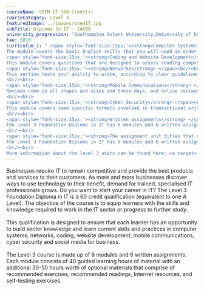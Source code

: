 ```yaml
---
courseName: STEM IT (60 Credits)
courseCategory: Level 3
featuredImage: ../images/stemIT.jpg
subTitle: Diploma In IT - £4600
university_progression: "Southampton Solent University,University of Derby,University of Lincoln,University of Central Lancashire (UCLan)"
fee: 5810
curriculum_1: " <span style='font-size:15px;'><strong>Computer Systems</strong></span> <br/><br/>
The module covers the basic English skills that you will need in order to complete the rest of the course successfully. There are no specific questions on spelling and punctuation in the examination, but you will be expected to punctuate and spell correctly, as well as write good, grammatical English<br/><br/>
<span style='font-size:15px;'><strong>Coding and Website Development</strong> </span> <br/><br/>
This module covers questions that are designed to assess reading comprehension (AO1: the ability to read with understanding and select information in an appropriate way from the passages). Questions will be asked on passages which are linked by their theme or subject matter.<br/><br/>
<span style='font-size:15px;'><strong>Networks</strong> </span><br/><br/>
This section tests your ability to write, according to clear guidelines, in response to material that will appear on the examination paper.
<br/><br/>
<span style='font-size:15px;'><strong>Mobile Communications</strong> </span><br/><br/>
Reviews come in all shapes and sizes and these days, and online reviews can even make or break a business. For the purposes of the exam we will be looking at longer reviews, rather than the short ones found on review sites like Trustpilot.
<br/><br/>
<span style='font-size:15px;'><strong>Cyber Security</strong> </span><br/><br/>
This module covers some specific formats involved in transactional writing including instructions, reports, letters, reviews, blogs, articles and leaflets.
<br/><br/>
<span style='font-size:15px;'><strong>Written assignments</strong> </span><br/><br/>
The Level 3 Foundation Diploma in IT has 6 modules and 6 written assignments. On completion of the modules, students will be given access to the assignments. The assignments are approximately 5,000-8,000 words each. Students are provided support on the modules and assignments via the ‘Tutor’ section of the learning platform.
<br/><br/>
<span style='font-size:15px;'><strong>The assignment unit titles that students need to complete for the Level 3 course are</strong> </span><br/><br/>
The Level 3 Foundation Diploma in IT has 6 modules and 6 written assignments. On completion of the modules, students will be given access to the assignments. The assignments are approximately 5,000-8,000 words each. Students are provided support on the modules and assignments via the 'Tutor' section of the learning platform.
<br/><br/>
More information about the level 3 units can be found here: <a target='_blank' href='https://www.othm.org.uk/doc/specification-jan21/OTHM_L3_Foundation_Diploma_in_Information_Technology_spec_2021_01.pdf'>https://www.othm.org.uk/doc/specification-jan21/OTHM_L3_Foundation_Diploma_in_Information_Technology_spec_2021_01.pdf</a> "
---
```


Businesses require IT to remain competitive and provide the best products and services to their customers. As more and more businesses discover ways to use technology to their benefit, demand for trained, specialised IT professionals grows. Do you want to start your career in IT? The Level 3 Foundation Diploma in IT is a 60 credit qualification (equivalent to one A Level). The objective of the course is to equip learners with the skills and knowledge required to work in the IT sector or progress to further study.
<br/><br/>
This qualification is designed to ensure that each learner has an opportunity to build sector knowledge and learn current skills and practices in computer systems, networks, coding, website development, mobile communications, cyber security and social media for business.
<br/><br/>
The Level 3 course is made up of 6 modules and 6 written assignments. Each module consists of 40 guided learning hours of material with an additional 30-50 hours worth of optional materials that comprise of recommended exercises, recommended readings, Internet resources, and self-testing exercises.